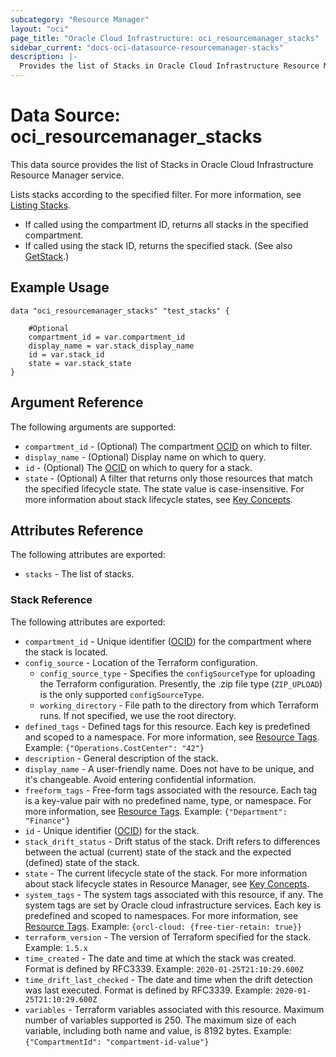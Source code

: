 ```yaml
---
subcategory: "Resource Manager"
layout: "oci"
page_title: "Oracle Cloud Infrastructure: oci_resourcemanager_stacks"
sidebar_current: "docs-oci-datasource-resourcemanager-stacks"
description: |-
  Provides the list of Stacks in Oracle Cloud Infrastructure Resource Manager service
---
```


# Data Source: oci_resourcemanager_stacks
This data source provides the list of Stacks in Oracle Cloud Infrastructure Resource Manager service.

Lists stacks according to the specified filter.
For more information, see
[Listing Stacks](https://docs.cloud.oracle.com/iaas/Content/ResourceManager/Tasks/list-stacks.htm).
- If called using the compartment ID, returns all stacks in the specified compartment.
- If called using the stack ID, returns the specified stack. (See also [GetStack](https://docs.cloud.oracle.com/iaas/api/#/en/resourcemanager/latest/Stack/GetStack).)


## Example Usage

```hcl
data "oci_resourcemanager_stacks" "test_stacks" {

	#Optional
	compartment_id = var.compartment_id
	display_name = var.stack_display_name
	id = var.stack_id
	state = var.stack_state
}
```

## Argument Reference

The following arguments are supported:

* `compartment_id` - (Optional) The compartment [OCID](https://docs.cloud.oracle.com/iaas/Content/General/Concepts/identifiers.htm) on which to filter.
* `display_name` - (Optional) Display name on which to query.
* `id` - (Optional) The [OCID](https://docs.cloud.oracle.com/iaas/Content/General/Concepts/identifiers.htm) on which to query for a stack.
* `state` - (Optional) A filter that returns only those resources that match the specified lifecycle state. The state value is case-insensitive. For more information about stack lifecycle states, see [Key Concepts](https://docs.cloud.oracle.com/iaas/Content/ResourceManager/Concepts/resourcemanager.htm#concepts__StackStates).


## Attributes Reference

The following attributes are exported:

* `stacks` - The list of stacks.

### Stack Reference

The following attributes are exported:

* `compartment_id` - Unique identifier ([OCID](https://docs.cloud.oracle.com/iaas/Content/General/Concepts/identifiers.htm)) for the compartment where the stack is located.
* `config_source` - Location of the Terraform configuration. 
	* `config_source_type` - Specifies the `configSourceType` for uploading the Terraform configuration. Presently, the .zip file type (`ZIP_UPLOAD`) is the only supported `configSourceType`. 
	* `working_directory` - File path to the directory from which Terraform runs. If not specified, we use the root directory. 
* `defined_tags` - Defined tags for this resource. Each key is predefined and scoped to a namespace. For more information, see [Resource Tags](https://docs.cloud.oracle.com/iaas/Content/General/Concepts/resourcetags.htm). Example: `{"Operations.CostCenter": "42"}` 
* `description` - General description of the stack.
* `display_name` - A user-friendly name. Does not have to be unique, and it's changeable. Avoid entering confidential information. 
* `freeform_tags` - Free-form tags associated with the resource. Each tag is a key-value pair with no predefined name, type, or namespace. For more information, see [Resource Tags](https://docs.cloud.oracle.com/iaas/Content/General/Concepts/resourcetags.htm). Example: `{"Department": "Finance"}` 
* `id` - Unique identifier ([OCID](https://docs.cloud.oracle.com/iaas/Content/General/Concepts/identifiers.htm)) for the stack.
* `stack_drift_status` - Drift status of the stack. Drift refers to differences between the actual (current) state of the stack and the expected (defined) state of the stack. 
* `state` - The current lifecycle state of the stack. For more information about stack lifecycle states in Resource Manager, see [Key Concepts](https://docs.cloud.oracle.com/iaas/Content/ResourceManager/Concepts/resourcemanager.htm#concepts__StackStates). 
* `system_tags` - The system tags associated with this resource, if any. The system tags are set by Oracle cloud infrastructure services. Each key is predefined and scoped to namespaces. For more information, see [Resource Tags](https://docs.cloud.oracle.com/iaas/Content/General/Concepts/resourcetags.htm). Example: `{orcl-cloud: {free-tier-retain: true}}` 
* `terraform_version` - The version of Terraform specified for the stack. Example: `1.5.x` 
* `time_created` - The date and time at which the stack was created. Format is defined by RFC3339. Example: `2020-01-25T21:10:29.600Z` 
* `time_drift_last_checked` - The date and time when the drift detection was last executed. Format is defined by RFC3339. Example: `2020-01-25T21:10:29.600Z` 
* `variables` - Terraform variables associated with this resource. Maximum number of variables supported is 250. The maximum size of each variable, including both name and value, is 8192 bytes. Example: `{"CompartmentId": "compartment-id-value"}`

